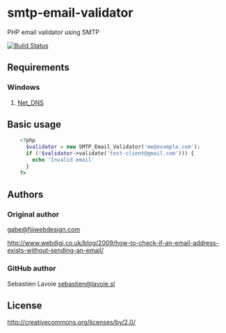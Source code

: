 # smtp-email-validator

PHP email validator using SMTP

[![Build Status](https://secure.travis-ci.org/lavoiesl/smtp-email-validator.png)](http://travis-ci.org/lavoiesl/smtp-email-validator)

## Requirements

### Windows

1. [Net_DNS](http://pear.php.net/package/Net_DNS)

## Basic usage

```php
    <?php
      $validator = new SMTP_Email_Validator('me@example.com');
      if (!$validator->validate('test-client@gmail.com'))) {
        echo 'Invalid email'
      }
    ?>
```

## Authors

### Original author
gabe@fijiwebdesign.com

http://www.webdigi.co.uk/blog/2009/how-to-check-if-an-email-address-exists-without-sending-an-email/

### GitHub author
Sebastien Lavoie <sebastien@lavoie.sl>

## License
http://creativecommons.org/licenses/by/2.0/
